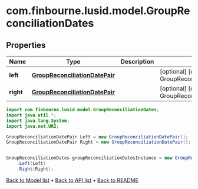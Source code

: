 # com.finbourne.lusid.model.GroupReconciliationDates

## Properties

Name | Type | Description | Notes
------------ | ------------- | ------------- | -------------
**left** | [**GroupReconciliationDatePair**](GroupReconciliationDatePair.md) |  | [optional] [default to GroupReconciliationDatePair]
**right** | [**GroupReconciliationDatePair**](GroupReconciliationDatePair.md) |  | [optional] [default to GroupReconciliationDatePair]

```java
import com.finbourne.lusid.model.GroupReconciliationDates;
import java.util.*;
import java.lang.System;
import java.net.URI;

GroupReconciliationDatePair Left = new GroupReconciliationDatePair();
GroupReconciliationDatePair Right = new GroupReconciliationDatePair();


GroupReconciliationDates groupReconciliationDatesInstance = new GroupReconciliationDates()
    .Left(Left)
    .Right(Right);
```


[Back to Model list](../README.md#documentation-for-models) &#8226; [Back to API list](../README.md#documentation-for-api-endpoints) &#8226; [Back to README](../README.md)
